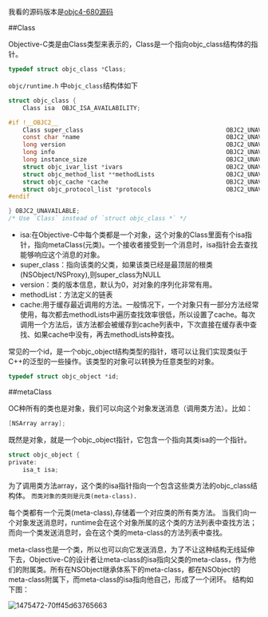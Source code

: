 我看的源码版本是[objc4-680源码](http://opensource.apple.com/tarballs/objc4/objc4-680.tar.gz) 

##Class

Objective-C类是由Class类型来表示的，Class是一个指向objc_class结构体的指针。

```c
typedef struct objc_class *Class;
```

`objc/runtime.h` 中`objc_class`结构体如下

```c
struct objc_class {
    Class isa  OBJC_ISA_AVAILABILITY;

#if !__OBJC2__
    Class super_class                                        OBJC2_UNAVAILABLE;
    const char *name                                         OBJC2_UNAVAILABLE;
    long version                                             OBJC2_UNAVAILABLE;
    long info                                                OBJC2_UNAVAILABLE;
    long instance_size                                       OBJC2_UNAVAILABLE;
    struct objc_ivar_list *ivars                             OBJC2_UNAVAILABLE;
    struct objc_method_list **methodLists                    OBJC2_UNAVAILABLE;
    struct objc_cache *cache                                 OBJC2_UNAVAILABLE;
    struct objc_protocol_list *protocols                     OBJC2_UNAVAILABLE;
#endif

} OBJC2_UNAVAILABLE;
/* Use `Class` instead of `struct objc_class *` */

```

- isa:在Objective-C中每个类都是一个对象，这个对象的Class里面有个isa指针，指向metaClass(元类)。一个接收者接受到一个消息时，isa指针会去查找能够响应这个消息的对象。
- super_class：指向该类的父类，如果该类已经是最顶层的根类(NSObject/NSProxy),则super_class为NULL
- version：类的版本信息，默认为0，对对象的序列化非常有用。
- methodList：方法定义的链表
- cache:用于缓存最近调用的方法。一般情况下，一个对象只有一部分方法经常使用，每次都去methodLists中遍历查找效率很低，所以设置了cache。每次调用一个方法后，该方法都会被缓存到cache列表中，下次直接在缓存表中查找、如果cache中没有，再去methodLists种查找。

常见的一个id，是一个objc_object结构类型的指针，塔可以让我们实现类似于C++的泛型的一些操作。该类型的对象可以转换为任意类型的对象。

```c
typedef struct objc_object *id;
```
##metaClass

OC种所有的类也是对象，我们可以向这个对象发送消息（调用类方法）。比如：

```c
[NSArray array];
```

既然是对象，就是一个objc_object指针，它包含一个指向其类isa的一个指针。

```c
struct objc_object {
private:
    isa_t isa;
```

为了调用类方法array，这个类的isa指针指向一个包含这些类方法的objc_class结构体。
`而类对象的类则是元类(meta-class).`

每个类都有一个元类(meta-class),存储着一个对应类的所有类方法。
当我们向一个对象发送消息时，runtime会在这个对象所属的这个类的方法列表中查找方法；而向一个类发送消息时，会在这个类的meta-class的方法列表中查找。

meta-class也是一个类，所以也可以向它发送消息，为了不让这种结构无线延伸下去，Objective-C的设计者让meta-class的isa指向父类的meta-class，作为他们的附属类。所有在NSObject继承体系下的meta-class，都在NSObject的meta-class附属下，而meta-class的isa指向他自己，形成了一个闭环。
结构如下图：

![1475472-70ff45d63765663](http://upload-images.jianshu.io/upload_images/1475472-70ff45d63765663c.png?imageMogr2/auto-orient/strip%7CimageView2/2/w/1240)






